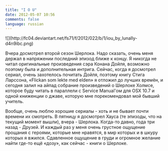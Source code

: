 ```yaml
---
title: "I O U"
date: 2012-05-07 10:56
comments: false
language: russian
---
```


<div class="fotorama" data-width="100%" data-allowfullscreen="native">
    ![](http://fc04.deviantart.net/fs71/f/2012/022/b/1/iou_by_lunally-d4n9ibc.png)
</div>

Вчера досмотрел второй сезон Шерлока. Надо сказать, очень меня держал в напряжении последний эпизод ближе к концу. Я никогда не читал оригинальные произведения сэра Конана Дойля, возможно поэтому была и дополнительная интрига. Сейчас, когда я досмотрел сериал, очень захотелось почитать Дойля, поэтому книгу Стига Ларссона, «Flickan som lekte med elden» я отложил до лучших времён, и сегодня залил на айпад собрание произведений о Шерлоке Холмсе,  которое буду читать в параллели с Service Manual'ом для OSX 10.7 и одной книженции о джаве, которую мне порекомендовал мой бывший учитель.

Вообще, очень люблю хорошие сериалы - хоть и не бывает почти времени их смотреть. В пятницу я досмотрел Хауса (те эпизоды, что на текущий момент вышли), вчера - Шерлока. Когда-то давно, года три назад - Друзей. И каждый раз у меня очень грустное ощущение прощания с героями, которые мне нравятся, в мир которых и в шкуру которых я вжился. Сдавленное ощущение в груди и огромное желание найти где-то ещё «дозу», как сейчас - книги о Шерлоке.